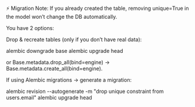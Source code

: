 ⚡ Migration Note:
If you already created the table, removing unique=True in the model won’t change the DB automatically.

You have 2 options:

Drop & recreate tables (only if you don’t have real data):

alembic downgrade base
alembic upgrade head


or Base.metadata.drop_all(bind=engine) → Base.metadata.create_all(bind=engine).

If using Alembic migrations → generate a migration:

alembic revision --autogenerate -m "drop unique constraint from users.email"
alembic upgrade head
